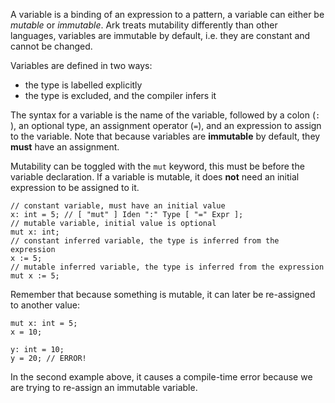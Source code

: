 A variable is a binding of an expression to a pattern, a variable can either be
_mutable_ or _immutable_. Ark treats mutability differently than other
languages, variables are immutable by default, i.e. they are constant and
cannot be changed.

Variables are defined in two ways:

* the type is labelled explicitly
* the type is excluded, and the compiler infers it 

The syntax for a variable is the name of the variable, followed by a colon (`:`
), an optional type, an assignment operator (`=`), and an expression to assign 
to the variable. Note that because variables are __immutable__ by default, 
they **must** have an assignment.

Mutability can be toggled with the `mut` keyword, this must be before the
variable declaration. If a variable is mutable, it does **not** need an initial
expression to be assigned to it.

```
// constant variable, must have an initial value
x: int = 5; // [ "mut" ] Iden ":" Type [ "=" Expr ];
// mutable variable, initial value is optional
mut x: int;
// constant inferred variable, the type is inferred from the expression
x := 5;
// mutable inferred variable, the type is inferred from the expression
mut x := 5;
```

Remember that because something is mutable, it can later be re-assigned to
another value:

    mut x: int = 5;
    x = 10;

    y: int = 10;
    y = 20; // ERROR!

In the second example above, it causes a compile-time error because we are
trying to re-assign an immutable variable.